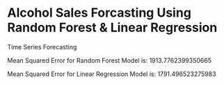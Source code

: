 # Alcohol Sales Forcasting Using Random Forest & Linear Regression
Time Series Forecasting


Mean Squared Error for Random Forest Model is: 1913.7762399350665

Mean Squared Error for Linear Regression Model is: 1791.496523275983
